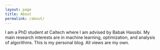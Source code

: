 ```yaml
---
layout: page
title: About
permalink: /about/
---
```


I am a PhD student at Caltech where I am advised by Babak Hassibi. My main research interests are in machine learning, optimization, and analysis of algorithms. This is my personal blog. All views are my own.
